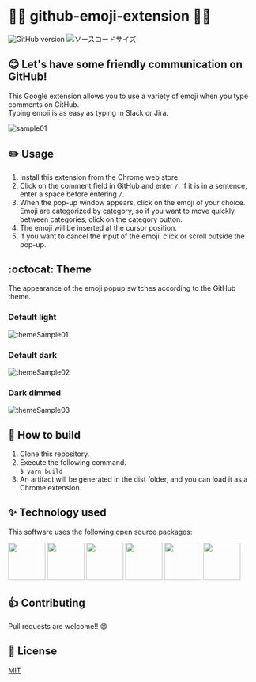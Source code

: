 # :tada::tada: github-emoji-extension :tada::tada:
![GitHub version](https://badge.fury.io/gh/kshida%2Fgithub-emoji-extension.svg)
![ソースコードサイズ](https://img.shields.io/github/languages/code-size/kshida/github-emoji-extension)

## :blush: Let's have some friendly communication on GitHub!
This Google extension allows you to use a variety of emoji when you type comments on GitHub.  
Typing emoji is as easy as typing in Slack or Jira.

![sample01](https://user-images.githubusercontent.com/34312716/124481266-0f5d0080-dde3-11eb-9881-a5fc892cb346.png)

## :pencil2: Usage
1. Install this extension from the Chrome web store.
2. Click on the comment field in GitHub and enter `/`. If it is in a sentence, enter a space before entering `/`.
3. When the pop-up window appears, click on the emoji of your choice. Emoji are categorized by category, so if you want to move quickly between categories, click on the category button.
4. The emoji will be inserted at the cursor position.
5. If you want to cancel the input of the emoji, click or scroll outside the pop-up.

## :octocat: Theme
The appearance of the emoji popup switches according to the GitHub theme.

### Default light
![themeSample01](https://user-images.githubusercontent.com/34312716/124487255-72ea2c80-dde9-11eb-9c91-cbb3b62d469f.png)

### Default dark
![themeSample02](https://user-images.githubusercontent.com/34312716/124485775-dd01d200-dde7-11eb-9733-36fb725c6be5.png)

### Dark dimmed
![themeSample03](https://user-images.githubusercontent.com/34312716/124485942-09b5e980-dde8-11eb-8a6f-5e44d5dd534f.png)

## :wrench: How to build
1. Clone this repository.
2. Execute the following command.  
`$ yarn build`
3. An artifact will be generated in the dist folder, and you can load it as a Chrome extension.

## :sparkles: Technology used
This software uses the following open source packages:
<p align="left">
  <a href="https://reactjs.org/"><img src="https://raw.githubusercontent.com/facebook/react/cae635054e17a6f107a39d328649137b83f25972/fixtures/dom/public/react-logo.svg" height="75px;" /></a>
  <a href="https://www.typescriptlang.org/"><img src="https://user-images.githubusercontent.com/34312716/124487886-2eab5c00-ddea-11eb-9209-b3744f5d9444.png" height="75px;" /></a>
  <a href="https://material-ui.com/"><img src="https://material-ui.com/static/logo_raw.svg" height="75px;" /></a>
  <a href="https://github.com/sindresorhus/ky"><img src="https://github.com/sindresorhus/ky/blob/main/media/logo.svg" height="75px;" /></a>
  <a href="https://webpack.js.org/"><img src="https://github.com/webpack/media/blob/master/logo/icon-square-big.png?raw=true" height="75px;" /></a>
  <a href="https://prettier.io/"><img src="https://github.com/prettier/prettier-logo/blob/master/images/prettier-banner-dark.png" height="75px;" /></a>
</p>

## :+1: Contributing
Pull requests are welcome!! 😄

## :page_facing_up: License
[MIT](https://github.com/kshida/github-emoji-extension/blob/main/LICENSE)
